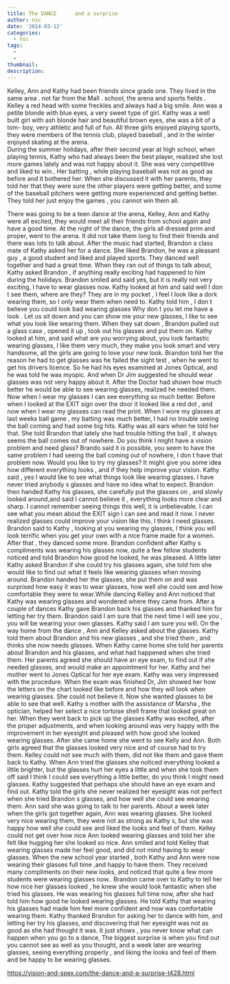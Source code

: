 ```yaml
---
title: The DANCE      and a surprise
author: nic
date: '2014-03-12'
categories:
  - nic
tags:
  - 
  - 
thumbnail: 
description: 
---
```


Kelley, Ann and Kathy had been friends since grade one. They lived in the same area . not far from the Mall . school, the arena and sports fields .
Kelley a red head with some freckles and always had a big smile.
Ann was a petite blonde with blue eyes, a very sweet type of girl.
Kathy was a well built girl with ash blonde hair and beautiful brown eyes, she was a bit of a tom- boy, very athletic and full of fun.
All three girls enjoyed playing sports, they were members of the tennis club, played baseball , and in the winter enjoyed skating at the arena.   
During the summer holidays, after their second year at high school, when playing tennis, Kathy who had always been the best player, realized she lost more games lately and was not happy about it.  She was very competitive and liked to win.. Her batting , while playing baseball was not as good as before and it bothered her.
When she discussed it with her parents, they told her that they were sure the other players were getting better, and some of the baseball pitchers were getting more experienced and getting better. They told her just enjoy the games , you cannot win them all.

There was going to be a teen dance at the arena, Kelley, Ann and Kathy were all excited, they would meet all their friends from school again and have a good time.
At the night of the dance, the girls all dressed prim and proper, went to the arena.
It did not take them long  to find their friends  and there was lots to talk about.
After the music had started, Brandon a class mate of Kathy asked her for a dance.  She liked Brandon, he was a pleasant guy , a good student and liked and played sports. They danced well together and had a great time.
When they ran out of things to talk about, Kathy asked  Brandon , if anything really exciting had happened to him during the holidays.   Brandon smiled  and said yes, but it is really not very exciting, I have to wear glasses now.
Kathy looked at him and said well I don t see them, where are they?
They are in my pocket , I feel I look like a dork wearing them, so I only wear them when need to.
Kathy told him , I don t believe  you could look bad wearing glasses  Why don t you let me have a look . Let us sit down and you can show me your new glasses, I like to see what you look like wearing them.
When they sat down , Brandon pulled out a glass case , opened it up , took out his glasses and put them on.
Kathy looked at him, and said what are you worrying about, you look fantastic wearing glasses, I like them very much, they make you look smart and very handsome, all the girls are going to love your new look.
Brandon told her the reason he had to get glasses was he failed the sight test , when he went to get his drivers licence.
So he had his eyes examined at Jones Optical, and he was told he was myopic. And when Dr Jim suggested he should wear glasses was not very happy about it. After the Doctor had shown how much better he would be able to see wearing glasses, realized he needed them.
Now when I wear my glasses I can see everything so much better. Before when I looked at the EXIT sign over the door it looked like a red dot , and now when I wear my glasses can read the print.
When I wore my glasses at last weeks ball game , my batting was much better, I had no trouble seeing the ball coming and had some big hits.
Kathy was all ears when he told her that. She told Brandon that lately she had trouble hitting the ball , it always seems the ball comes out of nowhere.
Do you think I might have a vision problem and need glass?  Brando said it is possible, you seem to have the same problem I had seeing the ball coming out of nowhere, I don t have that problem now.
Would you like to try my glasses?  It might give you some idea how different everything looks , and if they help improve your vision.
Kathy said , yes I would like to see what things look like wearing glasses. I have never tried anybody s glasses and have no idea what to expect.  Brandon then handed Kathy his glasses, she carefully put the glasses on , and slowly looked around,and said I cannot believe it , everything looks more clear and sharp. I cannot remember seeing things this well, it is unbelievable. 
I can see what you mean about the EXIT sign I can see and read it now. I never realized glasses could improve your vision like this.
I think I need glasses. Brandon said to Kathy , looking at you wearing my glasses, I think you will look terrific when you get your own with a nice frame  made for a women.
After  that , they danced some more. Brandon confident after Kathy s compliments was wearing his glasses now, quite a few fellow students noticed and told Brandon how good he looked, he was pleased.
A little later Kathy asked Brandon if she could try his glasses again, she told him she would like to find out what it feels like wearing glasses when moving around.
Brandon handed her the glasses, she put them on and was surprised how easy it was to wear glasses, how well she could see and how comfortable they were to wear.While dancing Kelley and Ann noticed that Kathy was wearing glasses and wondered where they came from.
After a couple of dances Kathy gave Brandon back his glasses and thanked him for letting her try them.
Brandon said I am sure that the next time I will see you , you will be wearing your own glasses. Kathy said I am sure you will.
On the way home from the dance , Ann and Kelley asked about the glasses. Kathy told them about Brandon  and his new glasses , and she tried them , and thinks she now needs glasses.
When Kathy came home she told her parents about Brandon and his glasses, and what had happened when she tried them.
Her parents agreed she should have an eye exam, to find out if she needed glasses, and would make an appointment for her.
Kathy and her mother went to Jones Optical for her eye exam.  Kathy was very impressed with the procedure. When the exam was finished Dr, Jim showed her how the letters on the chart looked like before and how they will look when wearing glasses. She could not believe it. Now she wanted glasses to be able to see that well.
Kathy s mother with the assistance of Marsha , the optician, helped her select a nice tortoise shell frame that looked great on her.
When they went back to pick up the glasses Kathy was excited, after the proper adjustments, and when looking around was very happy with the improvement in her eyesight and pleased with how good she looked wearing glasses.
After she came home she went to see Kelly and Ann. Both girls agreed that the glasses looked very nice and of course had to try them.
Kelley could not see much with them, did not like them and gave them back to Kathy. When Ann tried the glasses she noticed everything looked a little brighter, but the glasses hurt her eyes a little and when she took them off said I think I could see everything a little better, do you think I might need glasses.
Kathy suggested that perhaps she should have an eye exam and find out.
Kathy told the girls she never realized her eyesight was not perfect when she tried Brandon s glasses, and how well she could see wearing them. Ann said she was going to talk to her parents.
About a week later when the girls got together again, Ann was wearing glasses. She looked very nice wearing them, they were not as strong as Kathy s, but she was happy how well she could see and liked the looks and feel of them. Kelley could not get over how nice Ann looked wearing glasses and told her she felt like hugging her she looked so nice. Ann smiled and told Kelley that wearing glasses made her feel good, and did not mind having to wear glasses.
When the new school year started , both Kathy and Ann were now wearing their glasses full time ,and happy to have them.
They received many compliments on their new looks, and noticed that quite a few more students were wearing glasses now..
Brandon came over to Kathy to tell her how nice her glasses looked , he knew she would look fantastic when she tried his glasses.
He was wearing his glasses full time now, after she had told him how good he looked wearing glasses.
He told Kathy that wearing his glasses had made him feel more confident and now was comfortable wearing them.
Kathy thanked Brandon for asking her to dance with him, and letting her try his glasses, and discovering that her eyesight was not as good as she had thought it was.
It just shows , you never know what can happen when you go to a dance, The biggest surprise is when you find out you cannot see as well as you thought, and a week later are wearing glasses, seeing everything properly , and liking the looks and feel of them and be happy to be wearing glasses.

https://vision-and-spex.com/the-dance-and-a-surprise-t428.html
